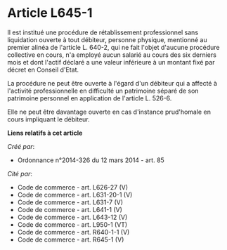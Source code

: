 # Article L645-1

Il est institué une procédure de rétablissement professionnel sans liquidation ouverte à tout débiteur, personne physique,
mentionné au premier alinéa de l'article L. 640-2, qui ne fait l'objet d'aucune procédure collective en cours, n'a employé
aucun salarié au cours des six derniers mois et dont l'actif déclaré a une valeur inférieure à un montant fixé par décret en
Conseil d'Etat.

La procédure ne peut être ouverte à l'égard d'un débiteur qui a affecté à l'activité professionnelle en difficulté un
patrimoine séparé de son patrimoine personnel en application de l'article L. 526-6.

Elle ne peut être davantage ouverte en cas d'instance prud'homale en cours impliquant le débiteur.

**Liens relatifs à cet article**

_Créé par_:

  - Ordonnance n°2014-326 du 12 mars 2014 - art. 85

_Cité par_:

  - Code de commerce - art. L626-27 (V)
  - Code de commerce - art. L631-20-1 (V)
  - Code de commerce - art. L631-7 (V)
  - Code de commerce - art. L641-1 (V)
  - Code de commerce - art. L643-12 (V)
  - Code de commerce - art. L950-1 (VT)
  - Code de commerce - art. R640-1-1 (V)
  - Code de commerce - art. R645-1 (V)
